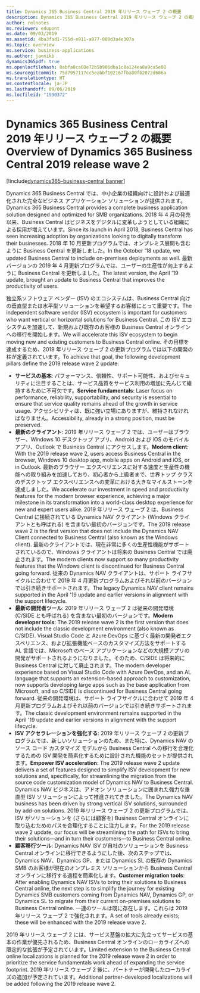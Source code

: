 ```yaml
---
title: Dynamics 365 Business Central 2019 年リリース ウェーブ 2 の概要
description: Dynamics 365 Business Central 2019 年リリース ウェーブ 2 の概要
author: relnotes
ms.reviewer: edupont
ms.date: 09/03/2019
ms.assetid: 4ba3fad1-755d-e911-a977-000d3a4e307a
ms.topic: overview
ms.service: business-applications
ms.author: jannikb
dynamics365pdf: true
ms.openlocfilehash: 0abfa0ca68e72b5b906dba1c8a124ea8a9ca5e08
ms.sourcegitcommit: 75d7957117cc5eabbf102167fba80fb2072d686a
ms.translationtype: HT
ms.contentlocale: ja-JP
ms.lasthandoff: 09/06/2019
ms.locfileid: "1990372"
---
```

# <a name="overview-of-dynamics-365-business-central-2019-release-wave-2"></a><span data-ttu-id="7daf3-103">Dynamics 365 Business Central 2019 年リリース ウェーブ 2 の概要</span><span class="sxs-lookup"><span data-stu-id="7daf3-103">Overview of Dynamics 365 Business Central 2019 release wave 2</span></span>
[!include[dynamics365-business-central banner](../includes/dynamics365-business-central.md)]

<!--overview start-->
<span data-ttu-id="7daf3-104">Dynamics 365 Business Central では、中小企業の組織向けに設計および最適化された完全なビジネス アプリケーション ソリューションが提供されます。</span><span class="sxs-lookup"><span data-stu-id="7daf3-104">Dynamics 365 Business Central provides a complete business application solution designed and optimized for SMB organizations.</span></span> <span data-ttu-id="7daf3-105">2018 年 4 月の発売以来、Business Central はビジネスをデジタルに変革しようとしている組織による採用が増えています。</span><span class="sxs-lookup"><span data-stu-id="7daf3-105">Since its launch in April 2018, Business Central has seen increasing adoption by organizations looking to digitally transform their businesses.</span></span> <span data-ttu-id="7daf3-106">2018 年 10 月更新プログラムでは、オンプレミス展開も含むように Business Central を更新しました。</span><span class="sxs-lookup"><span data-stu-id="7daf3-106">In the October '18 update, we updated Business Central to include on-premises deployments as well.</span></span> <span data-ttu-id="7daf3-107">最新バージョンの 2019 年 4 月更新プログラムでは、ユーザーの生産性が向上するように Business Central を更新しました。</span><span class="sxs-lookup"><span data-stu-id="7daf3-107">The latest version, the April '19 update, brought an update to Business Central that improves the productivity of users.</span></span>

<span data-ttu-id="7daf3-108">独立系ソフトウェア ベンダー (ISV) のエコシステムは、Business Central 向けの垂直型または水平型ソリューションを希望するお客様にとって重要です。</span><span class="sxs-lookup"><span data-stu-id="7daf3-108">The independent software vendor (ISV) ecosystem is important for customers who want vertical or horizontal solutions for Business Central.</span></span> <span data-ttu-id="7daf3-109">この ISV エコシステムを加速して、新規および既存のお客様の Business Central オンラインへの移行を開始します。</span><span class="sxs-lookup"><span data-stu-id="7daf3-109">We will accelerate this ISV ecosystem to begin moving new and existing customers to Business Central online.</span></span> <span data-ttu-id="7daf3-110">その目標を達成するため、2019 年リリース ウェーブ 2 の更新プログラムでは以下の開発の柱が定義されています。</span><span class="sxs-lookup"><span data-stu-id="7daf3-110">To achieve that goal, the following development pillars define the 2019 release wave 2 update:</span></span>

- <span data-ttu-id="7daf3-111">**サービスの基本**: パフォーマンス、信頼性、サポート可能性、およびセキュリティに注目することは、サービス品質をサービス利用の増加に先んじて維持するために不可欠です。</span><span class="sxs-lookup"><span data-stu-id="7daf3-111">**Service fundamentals**: Laser focus on performance, reliability, supportability, and security is essential to ensure that service quality remains ahead of the growth in service usage.</span></span> <span data-ttu-id="7daf3-112">アクセシビリティは、既に強い立場にありますが、維持されなければなりません。</span><span class="sxs-lookup"><span data-stu-id="7daf3-112">Accessibility, already in a strong position, must be preserved.</span></span>
- <span data-ttu-id="7daf3-113">**最新のクライアント**: 2019 年リリース ウェーブ 2 では、ユーザーはブラウザー、Windows 10 デスクトップ アプリ、Android および iOS のモバイル アプリ、Outlook で Business Central にアクセスします。</span><span class="sxs-lookup"><span data-stu-id="7daf3-113">**Modern client**: With the 2019 release wave 2, users access Business Central in the browser, Windows 10 desktop app, mobile apps on Android and iOS, or in Outlook.</span></span> <span data-ttu-id="7daf3-114">最新のブラウザー エクスペリエンスに対する速度と生産性の機能への取り組みを加速しており、初心者から上級者まで、世界トップ クラスのデスクトップ エクスペリエンスへの変革における大きなマイルストーンを達成しました。</span><span class="sxs-lookup"><span data-stu-id="7daf3-114">We accelerate our investment in speed and productivity features for the modern browser experience, achieving a major milestone in its transformation into a world-class desktop experience for new and expert users alike.</span></span> <span data-ttu-id="7daf3-115">2019 年リリース ウェーブ 2 は、Business Central に接続されている Dynamics NAV クライアント (Windows クライアントとも呼ばれる) を含まない最初のバージョンです。</span><span class="sxs-lookup"><span data-stu-id="7daf3-115">The 2019 release wave 2 is the first version that does not include the Dynamics NAV Client connected to Business Central (also known as the Windows client).</span></span> <span data-ttu-id="7daf3-116">最新のクライアントでは、現在非常に多くの生産性機能がサポートされているので、Windows クライアントは将来の Business Central では廃止されます。</span><span class="sxs-lookup"><span data-stu-id="7daf3-116">The modern clients now support so many productivity features that the Windows client is discontinued for Business Central going forward.</span></span> <span data-ttu-id="7daf3-117">従来の Dynamics NAV クライアントは、サポート ライフサイクルに合わせて 2019 年 4 月更新プログラムおよびそれ以前のバージョンでは引き続きサポートされます。</span><span class="sxs-lookup"><span data-stu-id="7daf3-117">The legacy Dynamics NAV client remains supported in the April '19 update and earlier versions in alignment with the support lifecycle.</span></span>
- <span data-ttu-id="7daf3-118">**最新の開発者ツール**: 2019 年リリース ウェーブ 2 は従来の開発環境 (C/SIDE とも呼ばれる) を含まない最初のバージョンです。</span><span class="sxs-lookup"><span data-stu-id="7daf3-118">**Modern developer tools**: The 2019 release wave 2 is the first version that does not include the classic development environment (also known as C/SIDE).</span></span> <span data-ttu-id="7daf3-119">Visual Studio Code と Azure DevOps に基づく最新の開発者エクスペリエンス、および拡張機能ベースのカスタマイズ方法をサポートする AL 言語では、Microsoft のベース アプリケーションなどの大規模アプリの開発がサポートされるようになりました。そのため、C/SIDE は将来的に Business Central に対して廃止されます。</span><span class="sxs-lookup"><span data-stu-id="7daf3-119">The modern developer experience based on Visual Studio Code with Azure DevOps, and an AL language that supports an extension-based approach to customization, now supports developing large apps such as the base application from Microsoft, and so C/SIDE is discontinued for Business Central going forward.</span></span> <span data-ttu-id="7daf3-120">従来の開発環境は、サポート ライフサイクルに合わせて 2019 年 4 月更新プログラムおよびそれ以前のバージョンでは引き続きサポートされます。</span><span class="sxs-lookup"><span data-stu-id="7daf3-120">The classic development environment remains supported in the April '19 update and earlier versions in alignment with the support lifecycle.</span></span> 
- <span data-ttu-id="7daf3-121">**ISV アクセラレーションを強化する**: 2019 年リリース ウェーブ 2 の更新プログラムでは、新しいソリューションのため、また特に、Dynamics NAV のソース コード カスタマイズ モデルから Business Central への移行を合理化するための ISV 開発を簡素化するために設計された機能のセットが提供されます。</span><span class="sxs-lookup"><span data-stu-id="7daf3-121">**Empower ISV acceleration**: The 2019 release wave 2 update delivers a set of features designed to simplify ISV development for new solutions and, specifically, for streamlining the migration from the source code customization model of Dynamics NAV to Business Central.</span></span> <span data-ttu-id="7daf3-122">Dynamics NAV ビジネスは、アドオン ソリューションに囲まれた強力な垂直型 ISV ソリューションによって推進されてきました。</span><span class="sxs-lookup"><span data-stu-id="7daf3-122">The Dynamics NAV business has been driven by strong vertical ISV solutions, surrounded by add-on solutions.</span></span> <span data-ttu-id="7daf3-123">2019 年リリース ウェーブ 2 の更新プログラムでは、ISV がソリューションを (さらには顧客を) Business Central オンラインに取り込むためのパスを合理化することに注力します。</span><span class="sxs-lookup"><span data-stu-id="7daf3-123">For the 2019 release wave 2 update, our focus will be streamlining the path for ISVs to bring their solutions—and in turn their customers—to Business Central online.</span></span>
- <span data-ttu-id="7daf3-124">**顧客移行ツール**: Dynamics NAV ISV が自社のソリューションを Business Central オンラインに移行できるようにした後、次のステップでは、Dynamics NAV、Dynamics GP、または Dynamics SL の既存の Dynamics SMB のお客様が現在のオンプレミス ソリューションから Business Central オンラインに移行する過程を簡素化します。</span><span class="sxs-lookup"><span data-stu-id="7daf3-124">**Customer migration tools**: After enabling Dynamics NAV ISVs to bring their solutions to Business Central online, the next step is to simplify the journey for existing Dynamics SMB customers coming from Dynamics NAV, Dynamics GP, or Dynamics SL to migrate from their current on-premises solutions to Business Central online.</span></span> <span data-ttu-id="7daf3-125">一連のツールは既に存在します。これらは 2019 年リリース ウェーブ 2 で強化されます。</span><span class="sxs-lookup"><span data-stu-id="7daf3-125">A set of tools already exists; these will be enhanced with the 2019 release wave 2.</span></span>

<span data-ttu-id="7daf3-126">2019 年リリース ウェーブ 2 には、サービス基盤の拡大に先立ってサービスの基本の作業が優先されるため、Business Central オンラインのローカライズへの限定的な拡張が予定されています。</span><span class="sxs-lookup"><span data-stu-id="7daf3-126">Limited extension to the Business Central online localizations is planned for the 2019 release wave 2 in order to prioritize the service fundamentals work ahead of expanding the service footprint.</span></span> <span data-ttu-id="7daf3-127">2019 年リリース ウェーブ 2 後に、パートナーが開発したローカライズの追加が予定されています。</span><span class="sxs-lookup"><span data-stu-id="7daf3-127">Additional partner-developed localizations will be added following the 2019 release wave 2.</span></span>
<!--overview end-->